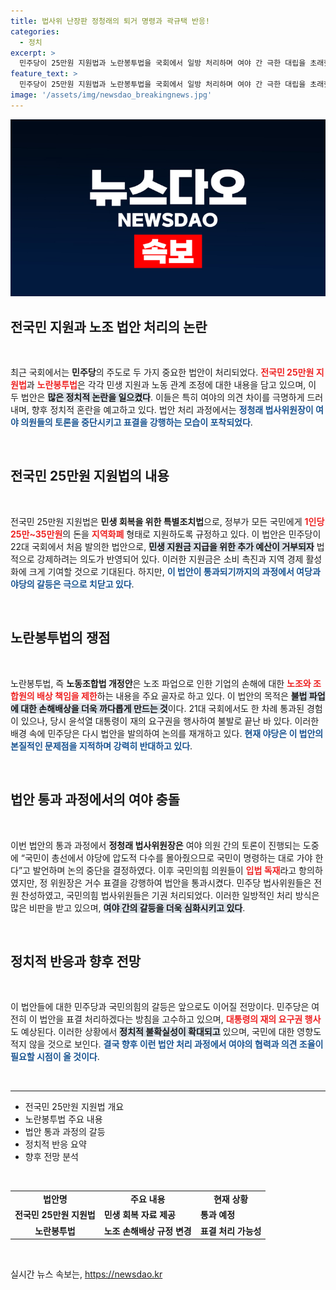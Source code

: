 ```yaml
---
title: 법사위 난장판 정청래의 퇴거 명령과 곽규택 반응!
categories:
  - 정치
excerpt: >
  민주당이 25만원 지원법과 노란봉투법을 국회에서 일방 처리하며 여야 간 극한 대립을 초래했습니다. 이 법안들이 본회의에 상정될 경우, 대통령의 재의 요구권 행사 가능성도 제기되고 있습니다. 예고된 충돌, 과연 어떤 결말이 기다릴까요?
feature_text: >
  민주당이 25만원 지원법과 노란봉투법을 국회에서 일방 처리하며 여야 간 극한 대립을 초래했습니다. 이 법안들이 본회의에 상정될 경우, 대통령의 재의 요구권 행사 가능성도 제기되고 있습니다. 예고된 충돌, 과연 어떤 결말이 기다릴까요?
image: '/assets/img/newsdao_breakingnews.jpg'
---
```


<p><img src="/assets/img/newsdao_breakingnews.jpg" alt="ranknews 속보" /></p>

<h2 data-ke-size="size26">전국민 지원과 노조 법안 처리의 논란</h2>

<p data-ke-size="size16">&nbsp;</p>

<p data-ke-size="size16">최근 국회에서는 <b>민주당</b>의 주도로 두 가지 중요한 법안이 처리되었다. <b><span style="color: #ee2323;">전국민 25만원 지원법</span></b>과 <b><span style="color: #ee2323;">노란봉투법</span></b>은 각각 민생 지원과 노동 관계 조정에 대한 내용을 담고 있으며, 이 두 법안은 <b><span style="background-color: #21538527;">많은 정치적 논란을 일으켰다</span></b>. 이들은 특히 여야의 의견 차이를 극명하게 드러내며, 향후 정치적 혼란을 예고하고 있다. 법안 처리 과정에서는 <b><span style="color: #1a5490;">정청래 법사위원장이 여야 의원들의 토론을 중단시키고 표결을 강행하는 모습이 포착되었다</span></b>.</p>

<p data-ke-size="size16">&nbsp;</p>

<h2 data-ke-size="size26">전국민 25만원 지원법의 내용</h2>

<p data-ke-size="size16">&nbsp;</p>

<p data-ke-size="size16">전국민 25만원 지원법은 <b>민생 회복을 위한 특별조치법</b>으로, 정부가 모든 국민에게 <b><span style="color: #ee2323;">1인당 25만~35만원</span></b>의 돈을 <b><span style="color: #ee2323;">지역화폐</span></b> 형태로 지원하도록 규정하고 있다. 이 법안은 민주당이 22대 국회에서 처음 발의한 법안으로, <b><span style="background-color: #21538527;">민생 지원금 지급을 위한 추가 예산이 거부되자</span></b> 법적으로 강제하려는 의도가 반영되어 있다. 이러한 지원금은 소비 촉진과 지역 경제 활성화에 크게 기여할 것으로 기대된다. 하지만, <b><span style="color: #1a5490;">이 법안이 통과되기까지의 과정에서 여당과 야당의 갈등은 극으로 치닫고 있다</span></b>.</p>

<p data-ke-size="size16">&nbsp;</p>

<h2 data-ke-size="size26">노란봉투법의 쟁점</h2>

<p data-ke-size="size16">&nbsp;</p>

<p data-ke-size="size16">노란봉투법, 즉 <b>노동조합법 개정안</b>은 노조 파업으로 인한 기업의 손해에 대한 <b><span style="color: #ee2323;">노조와 조합원의 배상 책임을 제한</span></b>하는 내용을 주요 골자로 하고 있다. 이 법안의 목적은 <b><span style="background-color: #21538527;">불법 파업에 대한 손해배상을 더욱 까다롭게 만드는 것</span></b>이다. 21대 국회에서도 한 차례 통과된 경험이 있으나, 당시 윤석열 대통령이 재의 요구권을 행사하여 불발로 끝난 바 있다. 이러한 배경 속에 민주당은 다시 법안을 발의하여 논의를 재개하고 있다. <b><span style="color: #1a5490;">현재 야당은 이 법안의 본질적인 문제점을 지적하며 강력히 반대하고 있다</span></b>.</p>

<p data-ke-size="size16">&nbsp;</p>

<h2 data-ke-size="size26">법안 통과 과정에서의 여야 충돌</h2>

<p data-ke-size="size16">&nbsp;</p>

<p data-ke-size="size16">이번 법안의 통과 과정에서 <b>정청래 법사위원장은</b> 여야 의원 간의 토론이 진행되는 도중에 “국민이 총선에서 야당에 압도적 다수를 몰아줬으므로 국민이 명령하는 대로 가야 한다”고 발언하며 논의 중단을 결정하였다. 이후 국민의힘 의원들이 <b><span style="color: #ee2323;">입법 독재</span></b>라고 항의하였지만, 정 위원장은 거수 표결을 강행하여 법안을 통과시켰다. 민주당 법사위원들은 전원 찬성하였고, 국민의힘 법사위원들은 기권 처리되었다. 이러한 일방적인 처리 방식은 많은 비판을 받고 있으며, <b><span style="background-color: #21538527;">여야 간의 갈등을 더욱 심화시키고 있다</span></b>.</p>

<p data-ke-size="size16">&nbsp;</p>

<h2 data-ke-size="size26">정치적 반응과 향후 전망</h2>

<p data-ke-size="size16">&nbsp;</p>

<p data-ke-size="size16">이 법안들에 대한 민주당과 국민의힘의 갈등은 앞으로도 이어질 전망이다. 민주당은 여전히 이 법안을 표결 처리하겠다는 방침을 고수하고 있으며, <b><span style="color: #ee2323;">대통령의 재의 요구권 행사</span></b>도 예상된다. 이러한 상황에서 <b><span style="background-color: #21538527;">정치적 불확실성이 확대되고</span></b> 있으며, 국민에 대한 영향도 적지 않을 것으로 보인다. <b><span style="color: #1a5490;">결국 향후 이런 법안 처리 과정에서 여야의 협력과 의견 조율이 필요할 시점이 올 것이다</span></b>.</p>

<p data-ke-size="size16">&nbsp;</p>

<hr />

<ul>
    <li>전국민 25만원 지원법 개요</li>
    <li>노란봉투법 주요 내용</li>
    <li>법안 통과 과정의 갈등</li>
    <li>정치적 반응 요약</li>
    <li>향후 전망 분석</li>
</ul>

<p data-ke-size="size16">&nbsp;</p>

<table style="width:100%; border-collapse: collapse;">
    <tr>
        <td style="text-align: center; height: 17px;"><b>법안명</b></td>
        <td style="text-align: center; height: 17px;"><b>주요 내용</b></td>
        <td style="text-align: center; height: 17px;"><b>현재 상황</b></td>
    </tr>
    <tr>
        <td style="text-align: center; height: 17px;"><b>전국민 25만원 지원법</b></td>
        <td><b>민생 회복 자료 제공</b></td>
        <td><b>통과 예정</b></td>
    </tr>
    <tr>
        <td style="text-align: center; height: 17px;"><b>노란봉투법</b></td>
        <td><b>노조 손해배상 규정 변경</b></td>
        <td><b>표결 처리 가능성</b></td>
    </tr>
</table>

<p data-ke-size="size16">&nbsp;</p>
실시간 뉴스 속보는, <a href="https://newsdao.kr" rel="dofollow">https://newsdao.kr</a>


